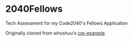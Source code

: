 # 2040Fellows
Tech Assessment for my Code2040's Fellows Application

Originally cloned from whoshuu's [cpr-example](https://github.com/whoshuu/cpr-example).
